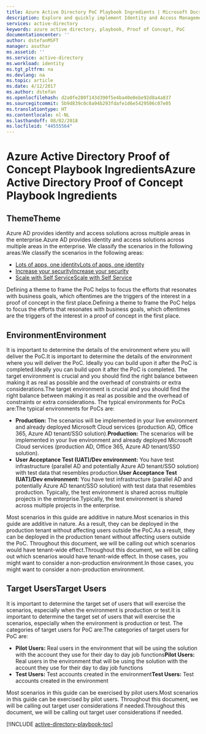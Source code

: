 ```yaml
---
title: Azure Active Directory PoC Playbook Ingredients | Microsoft Docs
description: Explore and quickly implement Identity and Access Management scenarios
services: active-directory
keywords: azure active directory, playbook, Proof of Concept, PoC
documentationcenter: ''
author: dstefanMSFT
manager: asuthar
ms.assetid: ''
ms.service: active-directory
ms.workload: identity
ms.tgt_pltfrm: na
ms.devlang: na
ms.topic: article
ms.date: 4/12/2017
ms.author: dstefan
ms.openlocfilehash: d2a0fe280f143d390f5e4ba40e0ebe92d8a4a837
ms.sourcegitcommit: 5b9d839c0c0a94b293fdafe1d6e5429506c07e05
ms.translationtype: HT
ms.contentlocale: nl-NL
ms.lasthandoff: 08/02/2018
ms.locfileid: "44555564"
---
```

# <a name="azure-active-directory-proof-of-concept-playbook-ingredients"></a><span data-ttu-id="14aab-104">Azure Active Directory Proof of Concept Playbook Ingredients</span><span class="sxs-lookup"><span data-stu-id="14aab-104">Azure Active Directory Proof of Concept Playbook Ingredients</span></span> 

## <a name="theme"></a><span data-ttu-id="14aab-105">Theme</span><span class="sxs-lookup"><span data-stu-id="14aab-105">Theme</span></span>
<span data-ttu-id="14aab-106">Azure AD provides identity and access solutions across multiple areas in the enterprise.</span><span class="sxs-lookup"><span data-stu-id="14aab-106">Azure AD provides identity and access solutions across multiple areas in the enterprise.</span></span> <span data-ttu-id="14aab-107">We classify the scenarios in the following areas:</span><span class="sxs-lookup"><span data-stu-id="14aab-107">We classify the scenarios in the following areas:</span></span> 

* [<span data-ttu-id="14aab-108">Lots of apps, one identity</span><span class="sxs-lookup"><span data-stu-id="14aab-108">Lots of apps, one identity</span></span>](active-directory-playbook-implementation.md#theme---lots-of-apps-one-identity) 
* [<span data-ttu-id="14aab-109">Increase your security</span><span class="sxs-lookup"><span data-stu-id="14aab-109">Increase your security</span></span>](active-directory-playbook-implementation.md#theme---increase-your-security) 
* [<span data-ttu-id="14aab-110">Scale with Self Service</span><span class="sxs-lookup"><span data-stu-id="14aab-110">Scale with Self Service</span></span>](active-directory-playbook-implementation.md#theme---scale-with-self-service) 

<span data-ttu-id="14aab-111">Defining a theme to frame the PoC helps to focus the efforts that resonates with business goals, which oftentimes are the triggers of the interest in a proof of concept in the first place.</span><span class="sxs-lookup"><span data-stu-id="14aab-111">Defining a theme to frame the PoC helps to focus the efforts that resonates with business goals, which oftentimes are the triggers of the interest in a proof of concept in the first place.</span></span> 

## <a name="environment"></a><span data-ttu-id="14aab-112">Environment</span><span class="sxs-lookup"><span data-stu-id="14aab-112">Environment</span></span>

<span data-ttu-id="14aab-113">It is important to determine the details of the environment where you will deliver the PoC.</span><span class="sxs-lookup"><span data-stu-id="14aab-113">It is important to determine the details of the environment where you will deliver the PoC.</span></span> <span data-ttu-id="14aab-114">Ideally you can build upon it after the PoC is completed.</span><span class="sxs-lookup"><span data-stu-id="14aab-114">Ideally you can build upon it after the PoC is completed.</span></span> <span data-ttu-id="14aab-115">The target environment is crucial and you should find the right balance between making it as real as possible and the overhead of constraints or extra considerations.</span><span class="sxs-lookup"><span data-stu-id="14aab-115">The target environment is crucial and you should find the right balance between making it as real as possible and the overhead of constraints or extra considerations.</span></span> <span data-ttu-id="14aab-116">The typical environments for PoCs are:</span><span class="sxs-lookup"><span data-stu-id="14aab-116">The typical environments for PoCs are:</span></span>
* <span data-ttu-id="14aab-117">**Production:** The scenarios will be implemented in your live environment and already deployed Microsoft Cloud services (production AD, Office 365, Azure AD tenant/SSO solution).</span><span class="sxs-lookup"><span data-stu-id="14aab-117">**Production:** The scenarios will be implemented in your live environment and already deployed Microsoft Cloud services (production AD, Office 365, Azure AD tenant/SSO solution).</span></span> 
* <span data-ttu-id="14aab-118">**User Acceptance Test (UAT)/Dev environment:** You have test infrastructure (parallel AD and potentially Azure AD tenant/SSO solution) with test data that resembles production.</span><span class="sxs-lookup"><span data-stu-id="14aab-118">**User Acceptance Test (UAT)/Dev environment:** You have test infrastructure (parallel AD and potentially Azure AD tenant/SSO solution) with test data that resembles production.</span></span> <span data-ttu-id="14aab-119">Typically, the test environment is shared across multiple projects in the enterprise.</span><span class="sxs-lookup"><span data-stu-id="14aab-119">Typically, the test environment is shared across multiple projects in the enterprise.</span></span>

<span data-ttu-id="14aab-120">Most scenarios in this guide are additive in nature.</span><span class="sxs-lookup"><span data-stu-id="14aab-120">Most scenarios in this guide are additive in nature.</span></span> <span data-ttu-id="14aab-121">As a result, they can be deployed in the production tenant without affecting users outside the PoC.</span><span class="sxs-lookup"><span data-stu-id="14aab-121">As a result, they can be deployed in the production tenant without affecting users outside the PoC.</span></span> <span data-ttu-id="14aab-122">Throughout this document, we will be calling out which scenarios would have tenant-wide effect.</span><span class="sxs-lookup"><span data-stu-id="14aab-122">Throughout this document, we will be calling out which scenarios would have tenant-wide effect.</span></span> <span data-ttu-id="14aab-123">In those cases, you might want to consider a non-production environment.</span><span class="sxs-lookup"><span data-stu-id="14aab-123">In those cases, you might want to consider a non-production environment.</span></span> 


## <a name="target-users"></a><span data-ttu-id="14aab-124">Target Users</span><span class="sxs-lookup"><span data-stu-id="14aab-124">Target Users</span></span>

<span data-ttu-id="14aab-125">It is important to determine the target set of users that will exercise the scenarios, especially when the environment is production or test.</span><span class="sxs-lookup"><span data-stu-id="14aab-125">It is important to determine the target set of users that will exercise the scenarios, especially when the environment is production or test.</span></span> <span data-ttu-id="14aab-126">The categories of target users for PoC are:</span><span class="sxs-lookup"><span data-stu-id="14aab-126">The categories of target users for PoC are:</span></span>
* <span data-ttu-id="14aab-127">**Pilot Users:** Real users in the environment that will be using the solution with the account they use for their day to day job functions</span><span class="sxs-lookup"><span data-stu-id="14aab-127">**Pilot Users:** Real users in the environment that will be using the solution with the account they use for their day to day job functions</span></span>
* <span data-ttu-id="14aab-128">**Test Users:** Test accounts created in the environment</span><span class="sxs-lookup"><span data-stu-id="14aab-128">**Test Users:** Test accounts created in the environment</span></span> 

<span data-ttu-id="14aab-129">Most scenarios in this guide can be exercised by pilot users.</span><span class="sxs-lookup"><span data-stu-id="14aab-129">Most scenarios in this guide can be exercised by pilot users.</span></span> <span data-ttu-id="14aab-130">Throughout this document, we will be calling out target user considerations if needed.</span><span class="sxs-lookup"><span data-stu-id="14aab-130">Throughout this document, we will be calling out target user considerations if needed.</span></span>


[!INCLUDE [active-directory-playbook-toc](../../includes/active-directory-playbook-steps.md)]